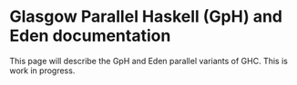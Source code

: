 # Glasgow Parallel Haskell (GpH) and Eden documentation


This page will describe the GpH and Eden parallel variants of GHC.  This is work in progress.
